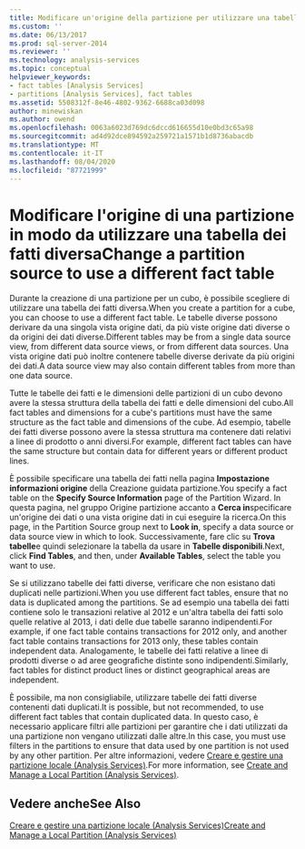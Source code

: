 ```yaml
---
title: Modificare un'origine della partizione per utilizzare una tabella dei fatti diversa | Microsoft Docs
ms.custom: ''
ms.date: 06/13/2017
ms.prod: sql-server-2014
ms.reviewer: ''
ms.technology: analysis-services
ms.topic: conceptual
helpviewer_keywords:
- fact tables [Analysis Services]
- partitions [Analysis Services], fact tables
ms.assetid: 5508312f-8e46-4802-9362-6688ca03d098
author: minewiskan
ms.author: owend
ms.openlocfilehash: 0063a6023d769dc6dccd616655d10e0bd3c65a98
ms.sourcegitcommit: ad4d92dce894592a259721a1571b1d8736abacdb
ms.translationtype: MT
ms.contentlocale: it-IT
ms.lasthandoff: 08/04/2020
ms.locfileid: "87721999"
---
```

# <a name="change-a-partition-source-to-use-a-different-fact-table"></a><span data-ttu-id="75823-102">Modificare l'origine di una partizione in modo da utilizzare una tabella dei fatti diversa</span><span class="sxs-lookup"><span data-stu-id="75823-102">Change a partition source to use a different fact table</span></span>
  <span data-ttu-id="75823-103">Durante la creazione di una partizione per un cubo, è possibile scegliere di utilizzare una tabella dei fatti diversa.</span><span class="sxs-lookup"><span data-stu-id="75823-103">When you create a partition for a cube, you can choose to use a different fact table.</span></span> <span data-ttu-id="75823-104">Le tabelle diverse possono derivare da una singola vista origine dati, da più viste origine dati diverse o da origini dei dati diverse.</span><span class="sxs-lookup"><span data-stu-id="75823-104">Different tables may be from a single data source view, from different data source views, or from different data sources.</span></span> <span data-ttu-id="75823-105">Una vista origine dati può inoltre contenere tabelle diverse derivate da più origini dei dati.</span><span class="sxs-lookup"><span data-stu-id="75823-105">A data source view may also contain different tables from more than one data source.</span></span>  
  
 <span data-ttu-id="75823-106">Tutte le tabelle dei fatti e le dimensioni delle partizioni di un cubo devono avere la stessa struttura della tabella dei fatti e delle dimensioni del cubo.</span><span class="sxs-lookup"><span data-stu-id="75823-106">All fact tables and dimensions for a cube's partitions must have the same structure as the fact table and dimensions of the cube.</span></span> <span data-ttu-id="75823-107">Ad esempio, tabelle dei fatti diverse possono avere la stessa struttura ma contenere dati relativi a linee di prodotto o anni diversi.</span><span class="sxs-lookup"><span data-stu-id="75823-107">For example, different fact tables can have the same structure but contain data for different years or different product lines.</span></span>  
  
 <span data-ttu-id="75823-108">È possibile specificare una tabella dei fatti nella pagina **Impostazione informazioni origine** della Creazione guidata partizione.</span><span class="sxs-lookup"><span data-stu-id="75823-108">You specify a fact table on the **Specify Source Information** page of the Partition Wizard.</span></span> <span data-ttu-id="75823-109">In questa pagina, nel gruppo Origine partizione accanto a **Cerca in**specificare un'origine dei dati o una vista origine dati in cui eseguire la ricerca.</span><span class="sxs-lookup"><span data-stu-id="75823-109">On this page, in the Partition Source group next to **Look in**, specify a data source or data source view in which to look.</span></span> <span data-ttu-id="75823-110">Successivamente, fare clic su **Trova tabelle**e quindi selezionare la tabella da usare in **Tabelle disponibili**.</span><span class="sxs-lookup"><span data-stu-id="75823-110">Next, click **Find Tables**, and then, under **Available Tables**, select the table you want to use.</span></span>  
  
 <span data-ttu-id="75823-111">Se si utilizzano tabelle dei fatti diverse, verificare che non esistano dati duplicati nelle partizioni.</span><span class="sxs-lookup"><span data-stu-id="75823-111">When you use different fact tables, ensure that no data is duplicated among the partitions.</span></span> <span data-ttu-id="75823-112">Se ad esempio una tabella dei fatti contiene solo le transazioni relative al 2012 e un'altra tabella dei fatti solo quelle relative al 2013, i dati delle due tabelle saranno indipendenti.</span><span class="sxs-lookup"><span data-stu-id="75823-112">For example, if one fact table contains transactions for 2012 only, and another fact table contains transactions for 2013 only, these tables contain independent data.</span></span> <span data-ttu-id="75823-113">Analogamente, le tabelle dei fatti relative a linee di prodotti diverse o ad aree geografiche distinte sono indipendenti.</span><span class="sxs-lookup"><span data-stu-id="75823-113">Similarly, fact tables for distinct product lines or distinct geographical areas are independent.</span></span>  
  
 <span data-ttu-id="75823-114">È possibile, ma non consigliabile, utilizzare tabelle dei fatti diverse contenenti dati duplicati.</span><span class="sxs-lookup"><span data-stu-id="75823-114">It is possible, but not recommended, to use different fact tables that contain duplicated data.</span></span> <span data-ttu-id="75823-115">In questo caso, è necessario applicare filtri alle partizioni per garantire che i dati utilizzati da una partizione non vengano utilizzati dalle altre.</span><span class="sxs-lookup"><span data-stu-id="75823-115">In this case, you must use filters in the partitions to ensure that data used by one partition is not used by any other partition.</span></span> <span data-ttu-id="75823-116">Per altre informazioni, vedere [Creare e gestire una partizione locale &#40;Analysis Services&#41;](create-and-manage-a-local-partition-analysis-services.md).</span><span class="sxs-lookup"><span data-stu-id="75823-116">For more information, see [Create and Manage a Local Partition &#40;Analysis Services&#41;](create-and-manage-a-local-partition-analysis-services.md).</span></span>  
  
## <a name="see-also"></a><span data-ttu-id="75823-117">Vedere anche</span><span class="sxs-lookup"><span data-stu-id="75823-117">See Also</span></span>  
 [<span data-ttu-id="75823-118">Creare e gestire una partizione locale &#40;Analysis Services&#41;</span><span class="sxs-lookup"><span data-stu-id="75823-118">Create and Manage a Local Partition &#40;Analysis Services&#41;</span></span>](create-and-manage-a-local-partition-analysis-services.md)  
  
  
